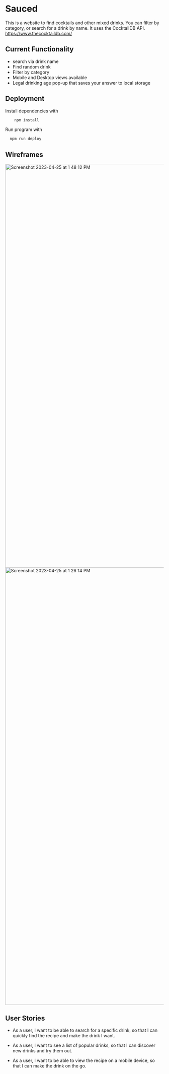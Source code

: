 # Sauced

This is a website to find cocktails and other mixed drinks. You can filter by category, or search for a drink by name. It uses the CocktailDB API.
https://www.thecocktaildb.com/


## Current Functionality
- search via drink name
- Find random drink
- Filter by category
- Mobile and Desktop views available
- Legal drinking age pop-up that saves your answer to local storage





## Deployment

Install dependencies with
```bash
    npm install
```
Run program with 

```bash
  npm run deploy
```


## Wireframes

<img width="1281" alt="Screenshot 2023-04-25 at 1 48 12 PM" src="https://user-images.githubusercontent.com/93214149/234682298-fdc808b2-eaab-4d7b-997b-f7ebdbb79e15.png">

<img width="1390" alt="Screenshot 2023-04-25 at 1 26 14 PM" src="https://user-images.githubusercontent.com/93214149/234682329-9a584c65-5504-4403-b5b5-845724706483.png">

## User Stories
 - As a user, I want to be able to search for a specific drink, so that I can quickly find the recipe and make the drink I want.

- As a user, I want to see a list of popular drinks, so that I can discover new drinks and try them out.

- As a user, I want to be able to view the recipe on a mobile device, so that I can make the drink on the go.
